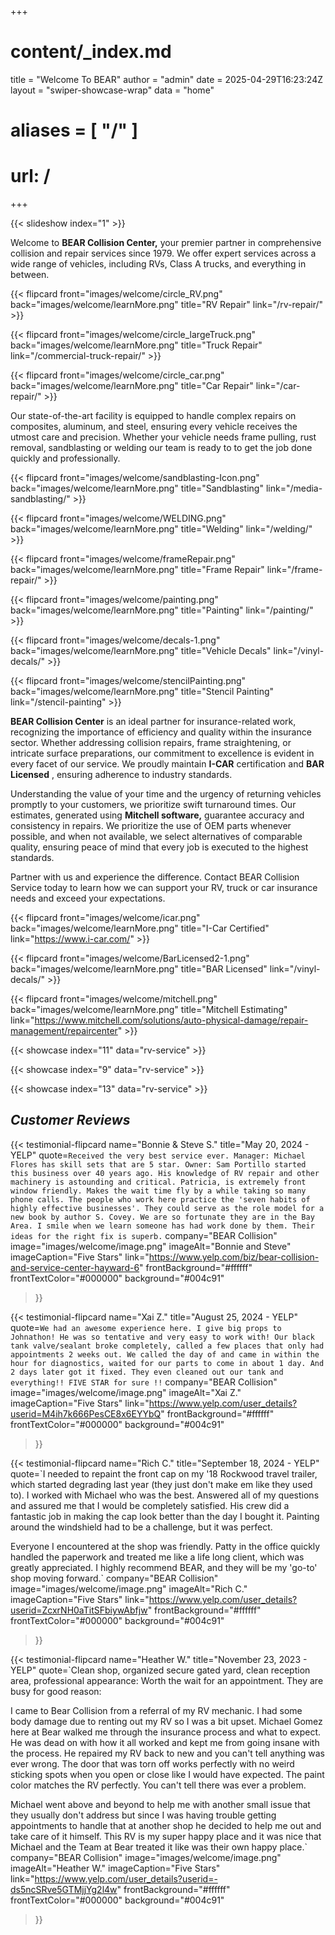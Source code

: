 +++
# content/_index.md
title = "Welcome To BEAR"
author = "admin"
date = 2025-04-29T16:23:24Z
layout = "swiper-showcase-wrap"
data = "home"
# aliases  = [ "/" ]
# url: /
+++

{{< slideshow index="1" >}}

Welcome to **BEAR Collision Center,** your premier partner in comprehensive
collision and repair services since 1979. We offer expert services across a
wide range of vehicles, including RVs, Class A trucks, and everything in
between.

{{< flipcard front="images/welcome/circle_RV.png" back="images/welcome/learnMore.png" title="RV Repair" link="/rv-repair/" >}}

{{< flipcard front="images/welcome/circle_largeTruck.png" back="images/welcome/learnMore.png" title="Truck Repair" link="/commercial-truck-repair/" >}}

{{< flipcard front="images/welcome/circle_car.png" back="images/welcome/learnMore.png" title="Car Repair" link="/car-repair/" >}}


Our state-of-the-art facility is equipped to handle complex repairs on
composites, aluminum, and steel, ensuring every vehicle receives the utmost
care and precision. Whether your vehicle needs frame pulling, rust removal,
sandblasting or welding our team is ready to to get the job done quickly and
professionally.

{{< flipcard front="images/welcome/sandblasting-Icon.png" back="images/welcome/learnMore.png" title="Sandblasting" link="/media-sandblasting/" >}}

{{< flipcard front="images/welcome/WELDING.png" back="images/welcome/learnMore.png" title="Welding" link="/welding/" >}}

{{< flipcard front="images/welcome/frameRepair.png" back="images/welcome/learnMore.png" title="Frame Repair" link="/frame-repair/" >}}



{{< flipcard front="images/welcome/painting.png" back="images/welcome/learnMore.png" title="Painting" link="/painting/" >}}

{{< flipcard front="images/welcome/decals-1.png" back="images/welcome/learnMore.png" title="Vehicle Decals" link="/vinyl-decals/" >}}

{{< flipcard front="images/welcome/stencilPainting.png" back="images/welcome/learnMore.png" title="Stencil Painting" link="/stencil-painting" >}}
 

**BEAR Collision Center** is an ideal partner for insurance-related work,
recognizing the importance of efficiency and quality within the insurance
sector. Whether addressing collision repairs, frame straightening, or
intricate surface preparations, our commitment to excellence is evident in
every facet of our service. We proudly maintain **I-CAR** certification and
**BAR Licensed** , ensuring adherence to industry standards.

Understanding the value of your time and the urgency of returning vehicles
promptly to your customers, we prioritize swift turnaround times. Our
estimates, generated using **Mitchell software,** guarantee accuracy and
consistency in repairs. We prioritize the use of OEM parts whenever possible,
and when not available, we select alternatives of comparable quality, ensuring
peace of mind that every job is executed to the highest standards.

Partner with us and experience the difference. Contact BEAR Collision Service
today to learn how we can support your RV, truck or car insurance needs and
exceed your expectations.

{{< flipcard front="images/welcome/icar.png" back="images/welcome/learnMore.png" title="I-Car Certified" link="https://www.i-car.com/" >}}

{{< flipcard front="images/welcome/BarLicensed2-1.png" back="images/welcome/learnMore.png" title="BAR Licensed" link="/vinyl-decals/" >}}

{{< flipcard front="images/welcome/mitchell.png" back="images/welcome/learnMore.png" title="Mitchell Estimating" link="https://www.mitchell.com/solutions/auto-physical-damage/repair-management/repaircenter" >}}



{{< showcase index="11" data="rv-service" >}}

{{< showcase index="9" data="rv-service" >}}

{{< showcase index="13" data="rv-service" >}}


## **_Customer Reviews_**


{{< testimonial-flipcard
  name="Bonnie & Steve S."
  title="May 20, 2024 - YELP"
  quote=`Received the very best service ever. Manager: Michael Flores has skill sets that are 5 star. Owner: Sam Portillo started this business over 40 years ago.
  His knowledge of RV repair and other machinery is astounding and critical.
  Patricia, is extremely front window friendly. Makes the wait time fly by a
  while taking so many phone calls. The people who work here practice the 'seven
  habits of highly effective businesses'. They could serve as the role model for
  a new book by author S. Covey. We are so fortunate they are in the Bay Area. I
  smile when we learn someone has had work done by them. Their ideas for the
  right fix is superb.`
  company="BEAR Collision"
  image="images/welcome/image.png"
  imageAlt="Bonnie and Steve"
  imageCaption="Five Stars"
  link="https://www.yelp.com/biz/bear-collision-and-service-center-hayward-6"
  frontBackground="#ffffff"
  frontTextColor="#000000"
  background="#004c91"
>}}


{{< testimonial-flipcard
  name="Xai Z."
  title="August 25, 2024 - YELP"
  quote=`We had an awesome experience here. I give big props to Johnathon! He was so tentative and very easy to work with! Our black tank valve/sealant broke completely, called a few places that only had appointments 2 weeks out. We called the day of and came in within the hour for diagnostics, waited for our parts to come in about 1 day. And 2 days later got it fixed. They even cleaned out our tank and everything!!
FIVE STAR for sure !!`
  company="BEAR Collision"
  image="images/welcome/image.png"
  imageAlt="Xai Z."
  imageCaption="Five Stars"
  link="https://www.yelp.com/user_details?userid=M4ih7k666PesCE8x6EYYbQ"
  frontBackground="#ffffff"
  frontTextColor="#000000"
  background="#004c91"
>}}


{{< testimonial-flipcard
  name="Rich C."
  title="September 18, 2024 - YELP"
  quote=`I needed to repaint the front cap on my '18 Rockwood travel trailer, which
started degrading last year (they just don't make em like they used to). I
worked with Michael who was the best. Answered all of my questions and assured
me that I would be completely satisfied. His crew did a fantastic job in
making the cap look better than the day I bought it. Painting around the
windshield had to be a challenge, but it was perfect.

Everyone I encountered at the shop was friendly. Patty in the office quickly
handled the paperwork and treated me like a life long client, which was
greatly appreciated. I highly recommend BEAR, and they will be my 'go-to' shop
moving forward.`
  company="BEAR Collision"
  image="images/welcome/image.png"
  imageAlt="Rich C."
  imageCaption="Five Stars"
  link="https://www.yelp.com/user_details?userid=ZcxrNH0aTitSFbiywAbfjw"
  frontBackground="#ffffff"
  frontTextColor="#000000"
  background="#004c91"
>}}


{{< testimonial-flipcard
  name="Heather W."
  title="November 23, 2023 - YELP"
  quote=`Clean shop, organized secure gated yard, clean reception area, professional appearance: Worth the wait for an appointment. They are busy for good reason:

I came to Bear Collision from a referral of my RV mechanic. I had some body damage due to renting out my RV so I was a bit upset. Michael Gomez here at Bear walked me through the insurance process and what to expect. He was dead on with how it all worked and kept me from going insane with the process. He repaired my RV back to new and you can't tell anything was ever wrong. The door that was torn off works perfectly with no weird sticking spots when you open or close like I would have expected. The paint color matches the RV perfectly. You can't tell there was ever a problem.

Michael went above and beyond to help me with another small issue that they usually don't address but since I was having trouble getting appointments to handle that at another shop he decided to help me out and take care of it himself. This RV is my super happy place and it was nice that Michael and the Team at Bear treated it like was their own happy place.`
  company="BEAR Collision"
  image="images/welcome/image.png"
  imageAlt="Heather W."
  imageCaption="Five Stars"
  link="https://www.yelp.com/user_details?userid=-ds5ncSRve5GTMjjYg2l4w"
  frontBackground="#ffffff"
  frontTextColor="#000000"
  background="#004c91"
>}}

